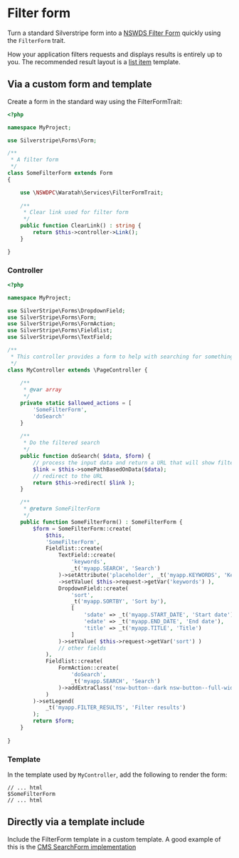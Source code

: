 # Filter form

Turn a standard Silverstripe form into a [NSWDS Filter Form](https://digitalnsw.github.io/nsw-design-system/components/filters/index.html) quickly using the `FilterForm` trait.

How your application filters requests and displays results is entirely up to you. The recommended result layout is a [list item](https://digitalnsw.github.io/nsw-design-system/templates/search/filters.html) template.

## Via a custom form and template

Create a form in the standard way using the FilterFormTrait:

```php
<?php

namespace MyProject;

use Silverstripe\Forms\Form;

/**
 * A filter form
 */
class SomeFilterForm extends Form
{

    use \NSWDPC\Waratah\Services\FilterFormTrait;
    
    /**
     * Clear link used for filter form
     */
    public function ClearLink() : string {
        return $this->controller->Link();
    }

}
```

### Controller

```php
<?php

namespace MyProject;

use SilverStripe\Forms\DropdownField;
use SilverStripe\Forms\Form;
use SilverStripe\Forms\FormAction;
use SilverStripe\Forms\Fieldlist;
use SilverStripe\Forms\TextField;

/**
 * This controller provides a form to help with searching for something
 */
class MyController extends \PageController {
    
    /**
     * @var array
     */
    private static $allowed_actions = [
        'SomeFilterForm',
        'doSearch'
    }
    
    /**
     * Do the filtered search
     */
    public function doSearch( $data, $form) {
        // process the input data and return a URL that will show filtered results
        $link = $this->somePathBasedOnData($data);
        // redirect to the URL
        return $this->redirect( $link );
    }

    /**
     * @return SomeFilterForm
     */
    public function SomeFilterForm() : SomeFilterForm {
        $form = SomeFilterForm::create(
            $this,
            'SomeFilterForm',
            Fieldlist::create(
                TextField::create(
                    'keywords',
                    _t('myapp.SEARCH', 'Search')
                )->setAttribute('placeholder', _t('myapp.KEYWORDS', 'Keywords'))
                ->setValue( $this->request->getVar('keywords') ),
                DropdownField::create(
                    'sort',
                    _t('myapp.SORTBY', 'Sort by'),
                    [
                        'sdate' => _t('myapp.START_DATE', 'Start date'),
                        'edate' => _t('myapp.END_DATE', 'End date'),
                        'title' => _t('myapp.TITLE', 'Title')
                    ]
                )->setValue( $this->request->getVar('sort') )
                // other fields
            ),
            Fieldlist::create(
                FormAction::create(
                    'doSearch',
                    _t('myapp.SEARCH', 'Search')
                )->addExtraClass('nsw-button--dark nsw-button--full-width')
            )
        )->setLegend(
            _t('myapp.FILTER_RESULTS', 'Filter results')
        );
        return $form;
    }
    
}
```

### Template

In the template used by `MyController`, add the following to render the form:

```
// ... html
$SomeFilterForm
// ... html
```

## Directly via a template include

Include the FilterForm template in a custom template. A good example of this is the [CMS SearchForm implementation](https://github.com/nswdpc/waratah/blob/master/themes/nswds/templates/SilverStripe/CMS/Search/Includes/SearchForm.ss)
